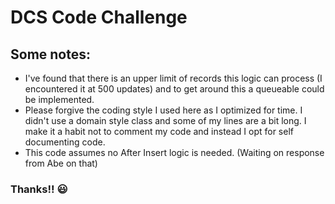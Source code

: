 # DCS Code Challenge
## Some notes:
* I've found that there is an upper limit of records this logic can process (I encountered it at 500 updates) and to get around this a queueable could be implemented.
* Please forgive the coding style I used here as I optimized for time. I didn't use a domain style class and some of my lines are a bit long. I make it a habit not to comment my code and instead I opt for self documenting code.
* This code assumes no After Insert logic is needed. (Waiting on response from Abe on that)


### Thanks!! :smiley: